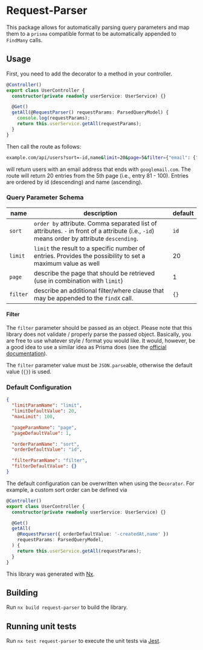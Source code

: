 # Request-Parser

This package allows for automatically parsing query parameters and map them to a `prisma` compatible format to be automatically appended to `FindMany` calls.

## Usage

First, you need to add the decorator to a method in your controller.

```ts
@Controller()
export class UserController {
  constructor(private readonly userService: UserService) {}

  @Get()
  getAll(@RequestParser() requestParams: ParsedQueryModel) {
    console.log(requestParams);
    return this.userService.getAll(requestParams);
  }
}
```

Then call the route as follows:

```bash
example.com/api/users?sort=-id,name&limit=20&page=5&filter={"email": {"endsWith": "googlemail.com"}}
```

will return users with an email address that ends with `googlemail.com`. The route will return 20 entries from the 5th page (i.e., entry 81 - 100). Entries are ordered by id (descending) and name (ascending).

### Query Parameter Schema

| name     | description                                                                                                                                | default |
| -------- | ------------------------------------------------------------------------------------------------------------------------------------------ | ------- |
| `sort`   | `order by` attribute. Comma separated list of attributes. `-` in front of a attribute (i.e., `-id`) means order by attribute `descending`. | `id`    |
| `limit`  | `limit` the result to a specific number of entries. Provides the possibility to set a maximum value as well                                | 20      |
| `page`   | describe the page that should be retrieved (use in combination with `limit`)                                                               | 1       |
| `filter` | describe an additional filter/where clause that may be appended to the `findX` call.                                                       | `{}`    |

#### Filter

The `filter` parameter should be passed as an object. Please note that this library does not validate / properly parse the passed object. Basically, you are free to use whatever style / format you would like. It would, however, be a good idea to use a similar idea as Prisma does (see the [official documentation](https://www.prisma.io/docs/concepts/components/prisma-client/filtering-and-sorting#filtering)).

The `filter` parameter value must be `JSON.parse`able, otherwise the default value (`{}`) is used.

### Default Configuration

```json
{
  "limitParamName": "limit",
  "limitDefaultValue": 20,
  "maxLimit": 100,

  "pageParamName": "page",
  "pageDefaultValue": 1,

  "orderParamName": "sort",
  "orderDefaultValue": "id",

  "filterParamName": "filter",
  "filterDefaultValue": {}
}
```

The default configuration can be overwritten when using the `Decorator`. For example, a custom sort order can be defined via

```ts
@Controller()
export class UserController {
  constructor(private readonly userService: UserService) {}

  @Get()
  getAll(
    @RequestParser({ orderDefaultValue: '-createdAt,name' })
    requestParams: ParsedQueryModel,
  ) {
    return this.userService.getAll(requestParams);
  }
}
```

This library was generated with [Nx](https://nx.dev).

## Building

Run `nx build request-parser` to build the library.

## Running unit tests

Run `nx test request-parser` to execute the unit tests via [Jest](https://jestjs.io).
